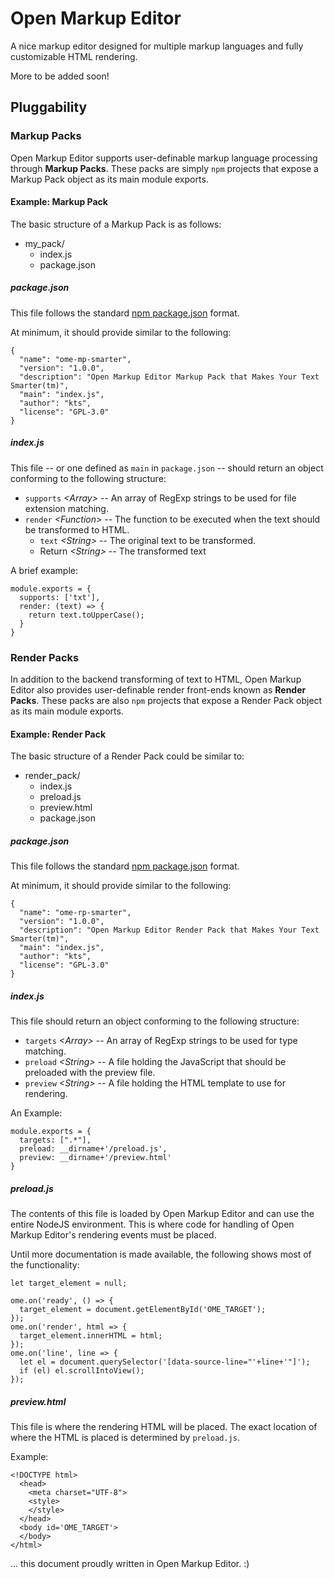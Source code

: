 # Open Markup Editor
A nice markup editor designed for multiple markup languages and fully customizable HTML rendering.

More to be added soon!

## Pluggability
### Markup Packs
Open Markup Editor supports user-definable markup language processing through **Markup Packs**. These packs are simply `npm` projects that expose a Markup Pack object as its main module exports.

#### Example: Markup Pack
The basic structure of a Markup Pack is as follows:

  * my_pack/
    * index.js
    * package.json

##### package.json
This file follows the standard [npm package.json](https://docs.npmjs.com/files/package.json) format.

At minimum, it should provide similar to the following:

    {
      "name": "ome-mp-smarter",
      "version": "1.0.0",
      "description": "Open Markup Editor Markup Pack that Makes Your Text Smarter(tm)",
      "main": "index.js",
      "author": "kts",
      "license": "GPL-3.0"
    }

##### index.js
This file -- or one defined as `main` in `package.json` -- should return an object conforming to the following structure:

  * `supports` *&lt;Array&gt;* -- An array of RegExp strings to be used for file extension matching.
  * `render` *&lt;Function&gt;* -- The function to be executed when the text should be transformed to HTML.
    * `text` *&lt;String&gt;* -- The original text to be transformed.
    * Return *&lt;String&gt;* -- The transformed text

A brief example:

    module.exports = {
      supports: ['txt'],
      render: (text) => {
        return text.toUpperCase();
      }
    }

### Render Packs
In addition to the backend transforming of text to HTML, Open Markup Editor also provides user-definable render front-ends known as **Render Packs**. These packs are also `npm` projects that expose a Render Pack object as its main module exports.

#### Example: Render Pack
The basic structure of a Render Pack could be similar to:

  * render_pack/
    * index.js
    * preload.js
    * preview.html
    * package.json
    
##### package.json
This file follows the standard [npm package.json](https://docs.npmjs.com/files/package.json) format.

At minimum, it should provide similar to the following:

```
{
  "name": "ome-rp-smarter",
  "version": "1.0.0",
  "description": "Open Markup Editor Render Pack that Makes Your Text Smarter(tm)",
  "main": "index.js",
  "author": "kts",
  "license": "GPL-3.0"
}
```

##### index.js
This file should return an object conforming to the following structure:

  * `targets` *&lt;Array&gt;* -- An array of RegExp strings to be used for type matching.
  * `preload` *&lt;String&gt;* -- A file holding the JavaScript that should be preloaded with the preview file.
  * `preview` *&lt;String&gt;* -- A file holding the HTML template to use for rendering.

An Example:

```
module.exports = {
  targets: [".*"],
  preload: __dirname+'/preload.js',
  preview: __dirname+'/preview.html'
}
```

##### preload.js
The contents of this file is loaded by Open Markup Editor and can use the entire NodeJS environment. This is where code for handling of Open Markup Editor's rendering events must be placed.

Until more documentation is made available, the following shows most of the functionality:

```
let target_element = null;

ome.on('ready', () => {
  target_element = document.getElementById('OME_TARGET');
});
ome.on('render', html => {
  target_element.innerHTML = html;
});
ome.on('line', line => {
  let el = document.querySelector('[data-source-line="'+line+'"]');
  if (el) el.scrollIntoView();
});
```

##### preview.html
This file is where the rendering HTML will be placed. The exact location of where the HTML is placed is determined by `preload.js`.

Example:

```
<!DOCTYPE html>
  <head>
    <meta charset="UTF-8">
    <style>
    </style>
  </head>
  <body id='OME_TARGET'>
  </body>
</html>
```


... this document proudly written in Open Markup Editor. :)
